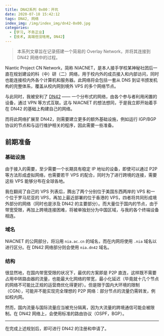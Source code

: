 ```yaml
---
title: DN42系列 0x00：开坑
date: 2020-07-18 15:42:12
tags: DN42, 网络
index_img: /img/index_img/dn42-0x00.jpg
categories:
  - [学习, 不务正业]
  - [技术, 高端但没啥用, DN42]
---
```


> 本系列文章旨在记录搭建一个简易的 Overlay Network，并将其连接到 DN42 网络中的过程。

Niantic Project CN Network，简称 NIACNET，是本人接手学校某神秘社团后一直在规划建设的科（中）研（二）网络，用于校内外的成员接入和内部访问，同时也能连接校内外各个计算机和服务器。此网络将会包括一套从 DNS 到证书颁发机构的完整体系，覆盖从校内网到境外 VPS 的多个网络节点。

与此同时，我被安利了 [DN42](https://dn42.net/) —— 一个分布式的网络，由各个参与者利用闲置的设备，通过 VPN 等方式互联。这与 NIACNET 的想法想同，于是我立即开始着手在 DN42 的基础上构建自己的网络。

而将此网络扩展至 DN42，则需要建立更多的额外基础设施，例如运行 IGP/BGP 协议的节点和与运行维护相关的程序，因此需要一些准备。

## 前期准备

### 基础设施

由于接入的需要，至少需要一个长期具有稳定 IP 地址的设备，即使可以通过 P2P 等方法形成虚拟网络，也需要若干 VPS 的配合，同时为了进行跨境的连接，需要这些 VPS 能够分布在全球各地。

我在翻阅了自己的 VPS 列表后，腾出了两个分别位于美国东西两岸的 VPS 和一个位于罗马尼亚的 VPS，再加上最近部署的位于香港的 VPS，四者将共同形成境外部分的网络（同时也是涉及 DN42 的主要部分）。而大量位于国内的节点，由于带宽受限，再加上跨境连接困难，将被单独划分为中国区域，与我的各个终端设备相连。

### 域名

NIACNET 的公网部分，将沿用 `nia.ac.cn` 的域名，而在内网将使用 `.nia` 域名以进行区分。在 DN42 网络部分则会使用 `nia.dn42` 域名。

### 结构

很显然地，在国内带宽受限的状况下，最优的方案即是 P2P 直连，这样既不需要占用中转路由器的流量，也能最大化网络的带宽，最小化延迟（毕竟就十几个节点的网络不可能比正规的运营商优化得更好）。但是限于国内大环境的限制（CGN），可能并不能实现完全理想的 P2P 网络：部分节点的流量仍需转发，例如校内网。

然而，国内流量与国际流量应当被充分隔离，因为大流量的跨境通信可能会被限制。在 DN42 网络上，会使用标准的路由协议（OSPF，BGP）。

- - -

在完成上述规划后，即可进行 DN42 的注册和申请了。